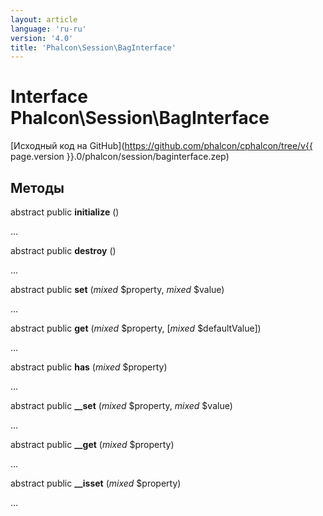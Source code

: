 ```yaml
---
layout: article
language: 'ru-ru'
version: '4.0'
title: 'Phalcon\Session\BagInterface'
---
```

# Interface **Phalcon\Session\BagInterface**

[Исходный код на GitHub](https://github.com/phalcon/cphalcon/tree/v{{ page.version }}.0/phalcon/session/baginterface.zep)

## Методы

abstract public **initialize** ()

...

abstract public **destroy** ()

...

abstract public **set** (*mixed* $property, *mixed* $value)

...

abstract public **get** (*mixed* $property, [*mixed* $defaultValue])

...

abstract public **has** (*mixed* $property)

...

abstract public **__set** (*mixed* $property, *mixed* $value)

...

abstract public **__get** (*mixed* $property)

...

abstract public **__isset** (*mixed* $property)

...